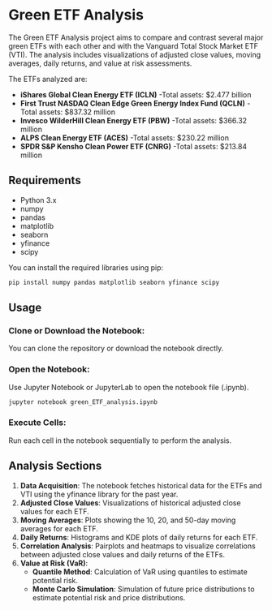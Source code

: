# Green ETF Analysis

The Green ETF Analysis project aims to compare and contrast several major green ETFs with each other and with the Vanguard Total Stock Market ETF (VTI). The analysis includes visualizations of adjusted close values, moving averages, daily returns, and value at risk assessments.

The ETFs analyzed are:

- **iShares Global Clean Energy ETF (ICLN)**
        -Total assets: $2.477 billion
- **First Trust NASDAQ Clean Edge Green Energy Index Fund (QCLN)**
        -Total assets: $837.32 million
- **Invesco WilderHill Clean Energy ETF (PBW)**
        -Total assets: $366.32 million
- **ALPS Clean Energy ETF (ACES)**
        -Total assets: $230.22 million
- **SPDR S&P Kensho Clean Power ETF (CNRG)**
        -Total assets: $213.84 million

## Requirements

- Python 3.x
- numpy
- pandas
- matplotlib
- seaborn
- yfinance
- scipy

You can install the required libraries using pip:

```bash
pip install numpy pandas matplotlib seaborn yfinance scipy
```

## Usage

### Clone or Download the Notebook:
You can clone the repository or download the notebook directly.

### Open the Notebook:
Use Jupyter Notebook or JupyterLab to open the notebook file (.ipynb).

```bash
jupyter notebook green_ETF_analysis.ipynb
```

### Execute Cells:
Run each cell in the notebook sequentially to perform the analysis.

## Analysis Sections

1. **Data Acquisition**:
The notebook fetches historical data for the ETFs and VTI using the yfinance library for the past year.
2. **Adjusted Close Values**:
Visualizations of historical adjusted close values for each ETF.
3. **Moving Averages**:
Plots showing the 10, 20, and 50-day moving averages for each ETF.
4. **Daily Returns**:
Histograms and KDE plots of daily returns for each ETF.
5. **Correlation Analysis**:
Pairplots and heatmaps to visualize correlations between adjusted close values and daily returns of the ETFs.
6. **Value at Risk (VaR)**:
    - **Quantile Method**: Calculation of VaR using quantiles to estimate potential risk.
    - **Monte Carlo Simulation**: Simulation of future price distributions to estimate potential risk and price distributions.
